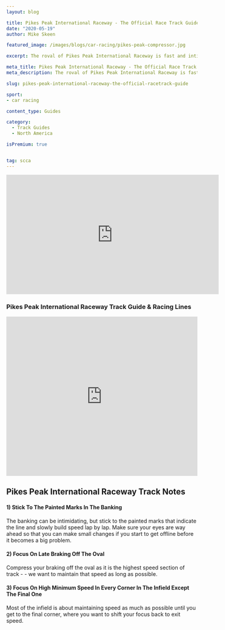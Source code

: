 ```yaml
---
layout: blog

title: Pikes Peak International Raceway - The Official Race Track Guide
date: "2020-05-19"
author: Mike Skeen

featured_image: /images/blogs/car-racing/pikes-peak-compressor.jpg

excerpt: The roval of Pikes Peak International Raceway is fast and intimidating.  Drivers are really tested with their vision and commitment.  Learn how to find the fast line through each corner with Blayze pro-coach, Mike Skeen.

meta_title: Pikes Peak International Raceway - The Official Race Track Guide
meta_description: The roval of Pikes Peak International Raceway is fast and intimidating.  Drivers are really tested with their vision and commitment.  Learn how to find the fast line through each corner with Blayze pro-coach, Mike Skeen.

slug: pikes-peak-international-raceway-the-official-racetrack-guide

sport:
- car racing

content_type: Guides

category:
  - Track Guides
  - North America

isPremium: true


tag: scca
---
```


<iframe title="Blog iFrame" id="videoIframe" width="560" height="315" src="https://www.youtube.com/embed/MnfkibyQWuA" frameborder="0" allow="accelerometer; autoplay; encrypted-media; gyroscope; picture-in-picture" allowfullscreen></iframe>

### Pikes Peak International Raceway Track Guide & Racing Lines

<iframe src="https://open-racer.com/embed/r/z3ialoXKjLayIkCSYn7g"
                             style="height: 420px; width: 100%; border: 0"></iframe>



## Pikes Peak International Raceway Track Notes



#### 1) Stick To The Painted Marks In The Banking

The banking can be intimidating, but stick to the painted marks that indicate the line and slowly build speed lap by lap. Make sure your eyes are way ahead so that you can make small changes if you start to get offline before it becomes a big problem.



#### 2) Focus On Late Braking Off The Oval

Compress your braking off the oval as it is the highest speed section of track  - - we want to maintain that speed as long as possible.



#### 3) Focus On High Minimum Speed In Every Corner In The Infield Except The Final One

Most of the infield is about maintaining speed as much as possible until you get to the final corner, where you want to shift your focus back to exit speed.